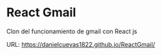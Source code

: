 # React Gmail
Clon del funcionamiento de gmail con React js

URL: https://danielcuevas1822.github.io/ReactGmail/
